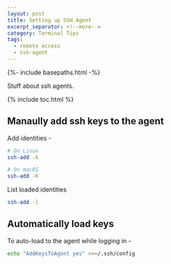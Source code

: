 ```yaml
---
layout: post
title: Setting up SSH Agent
excerpt_separator: <!--more-->
category: Terminal Tips
tags: 
  - remote access
  - ssh-agent
---
```


{%- include basepaths.html -%}

Stuff about ssh agents.

<!--more-->

{% include toc.html %}

## Manaully add ssh keys to the agent

Add identities -
```bash
# On Linux
ssh-add -k

# On macOS
ssh-add -K
```

List loaded identities

```bash
ssh-add -l
```

## Automatically load keys

To auto-load to the agent while logging in -

```bash
echo "AddKeysToAgent yes" >>~/.ssh/config
```
